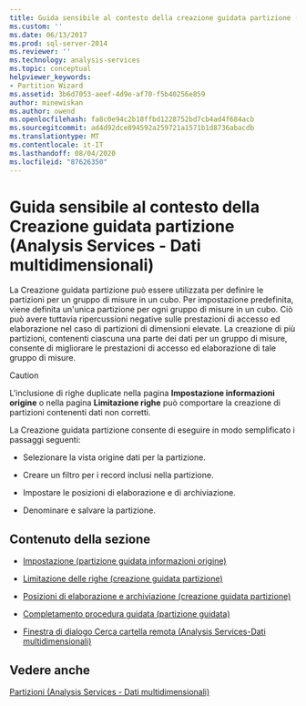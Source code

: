 ```yaml
---
title: Guida sensibile al contesto della creazione guidata partizione (Analysis Services-Dati multidimensionali) | Microsoft Docs
ms.custom: ''
ms.date: 06/13/2017
ms.prod: sql-server-2014
ms.reviewer: ''
ms.technology: analysis-services
ms.topic: conceptual
helpviewer_keywords:
- Partition Wizard
ms.assetid: 3b6d7053-aeef-4d9e-af70-f5b40256e859
author: minewiskan
ms.author: owend
ms.openlocfilehash: fa8c0e94c2b18ffbd1228752bd7cb4ad4f684acb
ms.sourcegitcommit: ad4d92dce894592a259721a1571b1d8736abacdb
ms.translationtype: MT
ms.contentlocale: it-IT
ms.lasthandoff: 08/04/2020
ms.locfileid: "87626350"
---
```

# <a name="partition-wizard-f1-help-analysis-services---multidimensional-data"></a>Guida sensibile al contesto della Creazione guidata partizione (Analysis Services - Dati multidimensionali)
  La Creazione guidata partizione può essere utilizzata per definire le partizioni per un gruppo di misure in un cubo. Per impostazione predefinita, viene definita un'unica partizione per ogni gruppo di misure in un cubo. Ciò può avere tuttavia ripercussioni negative sulle prestazioni di accesso ed elaborazione nel caso di partizioni di dimensioni elevate. La creazione di più partizioni, contenenti ciascuna una parte dei dati per un gruppo di misure, consente di migliorare le prestazioni di accesso ed elaborazione di tale gruppo di misure.  
  
> [!CAUTION]  
>  L'inclusione di righe duplicate nella pagina **Impostazione informazioni origine** o nella pagina **Limitazione righe** può comportare la creazione di partizioni contenenti dati non corretti.  
  
 La Creazione guidata partizione consente di eseguire in modo semplificato i passaggi seguenti:  
  
-   Selezionare la vista origine dati per la partizione.  
  
-   Creare un filtro per i record inclusi nella partizione.  
  
-   Impostare le posizioni di elaborazione e di archiviazione.  
  
-   Denominare e salvare la partizione.  
  
## <a name="in-this-section"></a>Contenuto della sezione  
  
-   [Impostazione &#40;partizione guidata informazioni origine&#41;](specify-source-information-partition-wizard.md)  
  
-   [Limitazione delle righe &#40;creazione guidata partizione&#41;](restrict-rows-partition-wizard.md)  
  
-   [Posizioni di elaborazione e archiviazione &#40;creazione guidata partizione&#41;](processing-and-storage-locations-partition-wizard.md)  
  
-   [Completamento procedura guidata &#40;partizione guidata&#41;](completing-the-wizard-partition-wizard.md)  
  
-   [Finestra di dialogo Cerca cartella remota &#40;Analysis Services-Dati multidimensionali&#41;](browse-for-remote-folder-dialog-box-analysis-services-multidimensional-data.md)  
  
## <a name="see-also"></a>Vedere anche  
 [Partizioni &#40;Analysis Services - Dati multidimensionali&#41;](multidimensional-models-olap-logical-cube-objects/partitions-analysis-services-multidimensional-data.md)  
  
  
